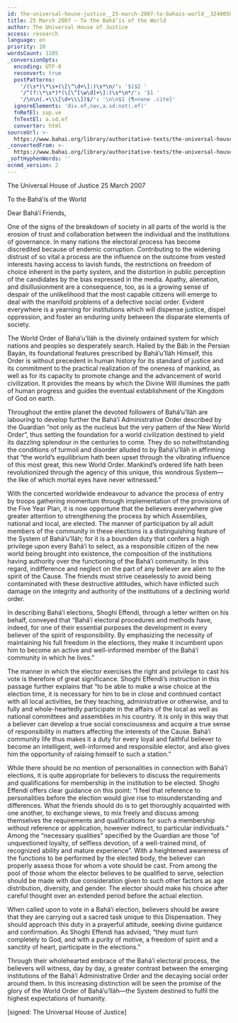 ```yaml
---
id: the-universal-house-justice__25-march-2007-to-bahais-world__3240050905__en
title: 25 March 2007 – To the Bahá’ís of the World
author: The Universal House of Justice
access: research
language: en
priority: 10
wordsCount: 1105
_conversionOpts:
  encoding: UTF-8
  reconvert: true
  postPatterns:
    '/(\s*)\*\s+(\[\^\d+\]:)\s*\n/': '$1$2 '
    '/^(?:\*\s*)*(\[\^[\w\d]+\]:)\s*\n*/': '$1 '
    '/\n\n(.+\\\[\d+\\\])$/': '\n\n$1 {¶=none .cite}'
  ignoreElements: 'div.of,nav,a.sd:not(.ef)'
  fnRefEl: sup.ve
  fnTextEl: a.sd.ef
  converter: html
sourceUrl: >-
  https://www.bahai.org/library/authoritative-texts/the-universal-house-of-justice/messages/20070325_001/20070325_001.xhtml
_convertedFrom: >-
  https://www.bahai.org/library/authoritative-texts/the-universal-house-of-justice/messages/20070325_001/20070325_001.xhtml
_softHyphenWords: ''
ocnmd_version: 2
---
```

The Universal House of Justice
25 March 2007

To the Bahá’ís of the World

Dear Bahá’í Friends,

One of the signs of the breakdown of society in all parts of the world is the erosion of trust and collaboration between the individual and the institutions of governance. In many nations the electoral process has become discredited because of endemic corruption. Contributing to the widening distrust of so vital a process are the influence on the outcome from vested interests having access to lavish funds, the restrictions on freedom of choice inherent in the party system, and the distortion in public perception of the candidates by the bias expressed in the media. Apathy, alienation, and disillusionment are a consequence, too, as is a growing sense of despair of the unlikelihood that the most capable citizens will emerge to deal with the manifold problems of a defective social order. Evident everywhere is a yearning for institutions which will dispense justice, dispel oppression, and foster an enduring unity between the disparate elements of society.

The World Order of Bahá’u’lláh is the divinely ordained system for which nations and peoples so desperately search. Hailed by the Báb in the Persian Bayán, its foundational features prescribed by Bahá’u’lláh Himself, this Order is without precedent in human history for its standard of justice and its commitment to the practical realization of the oneness of mankind, as well as for its capacity to promote change and the advancement of world civilization. It provides the means by which the Divine Will illumines the path of human progress and guides the eventual establishment of the Kingdom of God on earth.

Throughout the entire planet the devoted followers of Bahá’u’lláh are labouring to develop further the Bahá’í Administrative Order described by the Guardian “not only as the nucleus but the very pattern of the New World Order”, thus setting the foundation for a world civilization destined to yield its dazzling splendour in the centuries to come. They do so notwithstanding the conditions of turmoil and disorder alluded to by Bahá’u’lláh in affirming that “the world’s equilibrium hath been upset through the vibrating influence of this most great, this new World Order. Mankind’s ordered life hath been revolutionized through the agency of this unique, this wondrous System—the like of which mortal eyes have never witnessed.”

With the concerted worldwide endeavour to advance the process of entry by troops gathering momentum through implementation of the provisions of the Five Year Plan, it is now opportune that the believers everywhere give greater attention to strengthening the process by which Assemblies, national and local, are elected. The manner of participation by all adult members of the community in these elections is a distinguishing feature of the System of Bahá’u’lláh; for it is a bounden duty that confers a high privilege upon every Bahá’í to select, as a responsible citizen of the new world being brought into existence, the composition of the institutions having authority over the functioning of the Bahá’í community. In this regard, indifference and neglect on the part of any believer are alien to the spirit of the Cause. The friends must strive ceaselessly to avoid being contaminated with these destructive attitudes, which have inflicted such damage on the integrity and authority of the institutions of a declining world order.

In describing Bahá’í elections, Shoghi Effendi, through a letter written on his behalf, conveyed that “Bahá’í electoral procedures and methods have, indeed, for one of their essential purposes the development in every believer of the spirit of responsibility. By emphasizing the necessity of maintaining his full freedom in the elections, they make it incumbent upon him to become an active and well-informed member of the Bahá’í community in which he lives.”

The manner in which the elector exercises the right and privilege to cast his vote is therefore of great significance. Shoghi Effendi’s instruction in this passage further explains that “to be able to make a wise choice at the election time, it is necessary for him to be in close and continued contact with all local activities, be they teaching, administrative or otherwise, and to fully and whole-heartedly participate in the affairs of the local as well as national committees and assemblies in his country. It is only in this way that a believer can develop a true social consciousness and acquire a true sense of responsibility in matters affecting the interests of the Cause. Bahá’í community life thus makes it a duty for every loyal and faithful believer to become an intelligent, well-informed and responsible elector, and also gives him the opportunity of raising himself to such a station.”

While there should be no mention of personalities in connection with Bahá’í elections, it is quite appropriate for believers to discuss the requirements and qualifications for membership in the institution to be elected. Shoghi Effendi offers clear guidance on this point: “I feel that reference to personalities before the election would give rise to misunderstanding and differences. What the friends should do is to get thoroughly acquainted with one another, to exchange views, to mix freely and discuss among themselves the requirements and qualifications for such a membership without reference or application, however indirect, to particular individuals.” Among the “necessary qualities” specified by the Guardian are those “of unquestioned loyalty, of selfless devotion, of a well-trained mind, of recognized ability and mature experience”. With a heightened awareness of the functions to be performed by the elected body, the believer can properly assess those for whom a vote should be cast. From among the pool of those whom the elector believes to be qualified to serve, selection should be made with due consideration given to such other factors as age distribution, diversity, and gender. The elector should make his choice after careful thought over an extended period before the actual election.

When called upon to vote in a Bahá’í election, believers should be aware that they are carrying out a sacred task unique to this Dispensation. They should approach this duty in a prayerful attitude, seeking divine guidance and confirmation. As Shoghi Effendi has advised, “they must turn completely to God, and with a purity of motive, a freedom of spirit and a sanctity of heart, participate in the elections.”

Through their wholehearted embrace of the Bahá’í electoral process, the believers will witness, day by day, a greater contrast between the emerging institutions of the Bahá’í Administrative Order and the decaying social order around them. In this increasing distinction will be seen the promise of the glory of the World Order of Bahá’u’lláh—the System destined to fulfil the highest expectations of humanity.

\[signed: The Universal House of Justice\]
